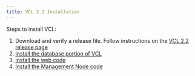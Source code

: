 ```yaml
---
title: VCL 2.2 Installation
---
```


Steps to install VCL:

1. Download and verify a release file. Follow instructions on the [VCL 2.2 release page](vcl-2.2.html)
1. [Install the database portion of VCL](2.2-database-configuration.html)
1. [Install the web code](2.2-web-code-installation.html)
1. [Install the Management Node code](2.2-management-node-installation.html)
